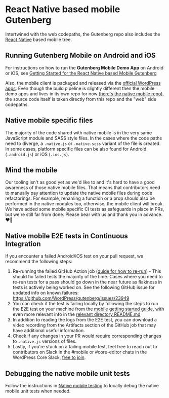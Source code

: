 # React Native based mobile Gutenberg

Intertwined with the web codepaths, the Gutenberg repo also includes the [React Native](https://facebook.github.io/react-native/) based mobile tree.

## Running Gutenberg Mobile on Android and iOS

For instructions on how to run the **Gutenberg Mobile Demo App** on Android or iOS, see [Getting Started for the React Native based Mobile Gutenberg](/docs/contributors/code/getting-started-native-mobile.md)

Also, the mobile client is packaged and released via the [official WordPress apps](https://wordpress.org/mobile/). Even though the build pipeline is slightly different then the mobile demo apps and lives in its own repo for now ([here's the native mobile repo](https://github.com/wordpress-mobile/gutenberg-mobile)), the source code itself is taken directly from this repo and the "web" side codepaths.

## Native mobile specific files

The majority of the code shared with native mobile is in the very same JavaScript module and SASS style files. In the cases where the code paths need to diverge, a `.native.js` or `.native.scss` variant of the file is created. In some cases, platform specific files can be also found for Android (`.android.js`) or iOS (`.ios.js`).

## Mind the mobile

Our tooling isn't as good yet as we'd like to and it's hard to have a good awareness of those native mobile files. That means that contributors need to manually pay attention to update the native mobile files during code refactorings. For example, renaming a function or a prop should also be performed in the native modules too, otherwise, the mobile client will break. We have added some mobile specific CI tests as safeguards in place in PRs, but we're still far from done. Please bear with us and thank you in advance. ❤️🙇‍

## Native mobile E2E tests in Continuous Integration

If you encounter a failed Android/iOS test on your pull request, we recommend the following steps:

1. Re-running the failed GitHub Action job ([guide for how to re-run](https://docs.github.com/en/actions/configuring-and-managing-workflows/managing-a-workflow-run#viewing-your-workflow-history)) - This should fix failed tests the majority of the time. Cases where you need to re-run tests for a pass should go down in the near future as flakiness in tests is actively being worked on. See the following GitHub issue for updated info on known failures: https://github.com/WordPress/gutenberg/issues/23949
2. You can check if the test is failing locally by following the steps to run the E2E test on your machine from the [mobile getting started guide](/docs/contributors/code/getting-started-native-mobile.md#ui-tests), with even more relevant info in the [relevant directory README.md](https://github.com/WordPress/gutenberg/tree/HEAD/packages/react-native-editor/__device-tests__#running-the-tests-locally)
3. In addition to reading the logs from the E2E test, you can download a video recording from the Artifacts section of the GitHub job that may have additional useful information.
4. Check if any changes in your PR would require corresponding changes to `.native.js` versions of files.
5. Lastly, if you're stuck on a failing mobile test, feel free to reach out to contributors on Slack in the #mobile or #core-editor chats in the WordPress Core Slack, [free to join](https://make.wordpress.org/chat/).

## Debugging the native mobile unit tests

Follow the instructions in [Native mobile testing](/docs/contributors/code/testing-overview.md#native-mobile-testing) to locally debug the native mobile unit tests when needed.
